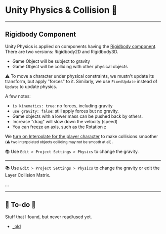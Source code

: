 # Unity Physics & Collision 🧊

<hr class="sep-both">

## Rigidbody Component

<div class="row row-cols-lg-2"><div>

Unity Physics is applied on components having the [Rigidbody component](https://docs.unity3d.com/ScriptReference/Rigidbody.html). There are two versions: Rigidbody2D and Rigidbody3D.

* Game Object will be subject to gravity
* Game Object will be colliding with other physical objects

⚠️ To move a character under physical constraints, we mustn't update its transform, but apply "forces" to it. Similarly, we use `FixedUpdate` instead of `Update` to update physics.

</div><div>

A few notes:

* `is kinematics: true`: no forces, including gravity
* `use gravity: false`: still apply forces but no gravity.
* Game objects with a lower mass can be pushed back by others.
* Increase "drag" will slow down the velocity (speed)
* You can freeze an axis, such as the Rotation `z`

We [turn on Interpolate for the player character](https://docs.unity3d.com/ScriptReference/Rigidbody-interpolation.html) to make collisions smoother <small>(⚠️ two interpolated objects colliding may not be smooth at all)</small>.

📚 Use `Edit > Project Settings > Physics` to change the gravity.
</div></div>

<hr class="sep-both">

<div class="row row-cols-lg-2"><div>

📚 Use `Edit > Project Settings > Physics` to change the gravity or edit the Layer Collision Matrix.
</div><div>

...
</div></div>

<hr class="sep-both">

## 👻 To-do 👻

Stuff that I found, but never read/used yet.

<div class="row row-cols-lg-2"><div>

* [_old](_old.md)
</div><div>
</div></div>